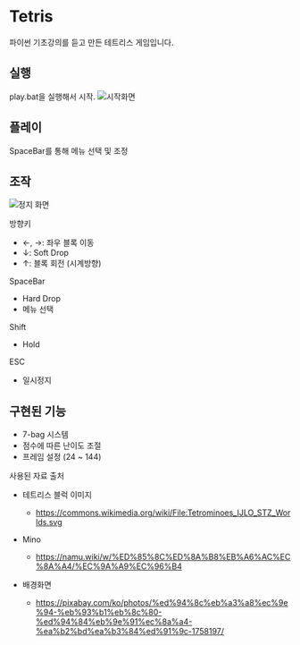 # Tetris
파이썬 기초강의를 듣고 만든 테트리스 게임입니다.

## 실행
play.bat을 실행해서 시작.
![시작화면](https://user-images.githubusercontent.com/102518623/160622635-f16582d7-3fff-40e7-9b4a-f11371122023.png)

## 플레이
SpaceBar를 통해 메뉴 선택 및 조정

## 조작
![정지 화면](https://user-images.githubusercontent.com/102518623/160623378-a386dfd7-4098-437f-8556-d85fb037836c.png)

방향키
* ←, →: 좌우 블록 이동
* ↓: Soft Drop
* ↑: 블록 회전 (시계방향)

SpaceBar
* Hard Drop
* 메뉴 선택

Shift
* Hold

ESC
* 일시정지

## 구현된 기능
* 7-bag 시스템
* 점수에 따른 난이도 조절
* 프레임 설정 (24 ~ 144)

사용된 자료 출처
* 테트리스 블럭 이미지
  * https://commons.wikimedia.org/wiki/File:Tetrominoes_IJLO_STZ_Worlds.svg

* Mino
  * https://namu.wiki/w/%ED%85%8C%ED%8A%B8%EB%A6%AC%EC%8A%A4/%EC%9A%A9%EC%96%B4

* 배경화면
  * https://pixabay.com/ko/photos/%ed%94%8c%eb%a3%a8%ec%9e%94-%eb%93%b1%eb%8c%80-%ed%94%84%eb%9e%91%ec%8a%a4-%ea%b2%bd%ea%b3%84%ed%91%9c-1758197/
